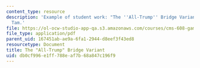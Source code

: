 ```yaml
---
content_type: resource
description: 'Example of student work: "The ''All-Trump'' Bridge Variant." Charles
  Tam.'
file: https://ol-ocw-studio-app-qa.s3.amazonaws.com/courses/cms-608-game-design-spring-2008/db0cf996e1ff788eaf7b68a847c196f9_tam2.pdf
file_type: application/pdf
parent_uid: 167451ab-ae9a-6fa1-2944-d8eef3f43ed8
resourcetype: Document
title: The "All-Trump" Bridge Variant
uid: db0cf996-e1ff-788e-af7b-68a847c196f9
---
```

